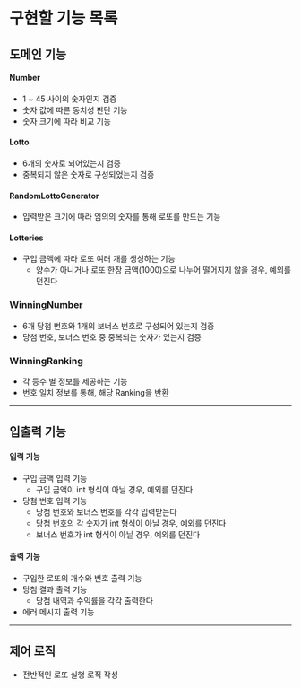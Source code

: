 # 구현할 기능 목록

## 도메인 기능

#### Number

- 1 ~ 45 사이의 숫자인지 검증
- 숫자 값에 따른 동치성 판단 기능
- 숫자 크기에 따라 비교 기능

#### Lotto

- 6개의 숫자로 되어있는지 검증
- 중복되지 않은 숫자로 구성되었는지 검증

#### RandomLottoGenerator

- 입력받은 크기에 따라 임의의 숫자를 통해 로또를 만드는 기능

#### Lotteries

- 구입 금액에 따라 로또 여러 개를 생성하는 기능
  - 양수가 아니거나 로또 한장 금액(1000)으로 나누어 떨어지지 않을 경우, 예외를 던진다

### WinningNumber

- 6개 당첨 번호와 1개의 보너스 번호로 구성되어 있는지 검증
- 당첨 번호, 보너스 번호 중 중복되는 숫자가 있는지 검증

### WinningRanking

- 각 등수 별 정보를 제공하는 기능
- 번호 일치 정보를 통해, 해당 Ranking을 반환

---

## 입출력 기능

#### 입력 기능

- 구입 금액 입력 기능
  - 구입 금액이 int 형식이 아닐 경우, 예외를 던진다
- 당첨 번호 입력 기능
  - 당첨 번호와 보너스 번호를 각각 입력받는다
  - 당첨 번호의 각 숫자가 int 형식이 아닐 경우, 예외를 던진다
  - 보너스 번호가 int 형식이 아닐 경우, 예외를 던진다

#### 출력 기능

- 구입한 로또의 개수와 번호 출력 기능
- 당첨 결과 출력 기능
  - 당첨 내역과 수익률을 각각 출력한다
- 에러 메시지 출력 기능

---

## 제어 로직

- 전반적인 로또 실행 로직 작성
